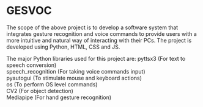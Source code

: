 # GESVOC
 
The scope of the above project is to develop a software system that integrates gesture recognition and voice commands to provide users with a more intuitive and natural way of interacting with their PCs. The project is developed using Python, HTML, CSS and JS.

The major Python libraries used for this project are:
pyttsx3 (For text to speech conversion) <br>
speech_recognition (For taking voice commands input) <br>
pyautogui (To stimulate mouse and keyboard actions) <br>
os (To perform OS level commands) <br>
CV2 (For object detection) <br>
Mediapipe (For hand gesture recognition) <br>
